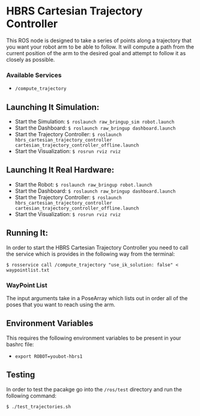 HBRS Cartesian Trajectory Controller
====================================

This ROS node is designed to take a series of points along a trajectory that you want your robot arm to be able to follow. It will compute a path from the current position of the arm to the desired goal and attempt to follow it as closely as possible. 

### Available Services
* `/compute_trajectory`

## Launching It Simulation:
* Start the Simulation: `$ roslaunch raw_bringup_sim robot.launch`
* Start the Dashboard:  `$ roslaunch raw_bringup dashboard.launch` 
* Start the Trajectory Controller: `$ roslaunch hbrs_cartesian_trajectory_controller cartesian_trajectory_controller_offline.launch`
* Start the Visualization: `$ rosrun rviz rviz`

## Launching It Real Hardware:
* Start the Robot: `$ roslaunch raw_bringup robot.launch`
* Start the Dashboard:  `$ roslaunch raw_bringup dashboard.launch` 
* Start the Trajectory Controller: `$ roslaunch hbrs_cartesian_trajectory_controller cartesian_trajectory_controller_offline.launch`
* Start the Visualization: `$ rosrun rviz rviz`

## Running It: 
In order to start the HBRS Cartesian Trajectory Controller you need to call the service which is provides in the following way from the terminal: 

`$ rosservice call /compute_trajectory "use_ik_solution: false" < waypointlist.txt`

### WayPoint List
The input arguments take in a PoseArray which lists out in order all of the poses that you want to reach using the arm. 

## Environment Variables
This requires the following environment variables to be present in your bashrc file: 
* `export ROBOT=youbot-hbrs1`

## Testing

In order to test the pacakge go into the `/ros/test` directory and run the following command: 

`$ ./test_trajectories.sh`
